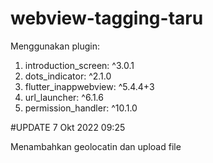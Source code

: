 # webview-tagging-taru

Menggunakan plugin:  
1. introduction_screen: ^3.0.1  
2. dots_indicator: ^2.1.0  
3. flutter_inappwebview: ^5.4.4+3  
4. url_launcher: ^6.1.6  
5. permission_handler: ^10.1.0

#UPDATE 7 Okt 2022 09:25

Menambahkan geolocatin dan upload file